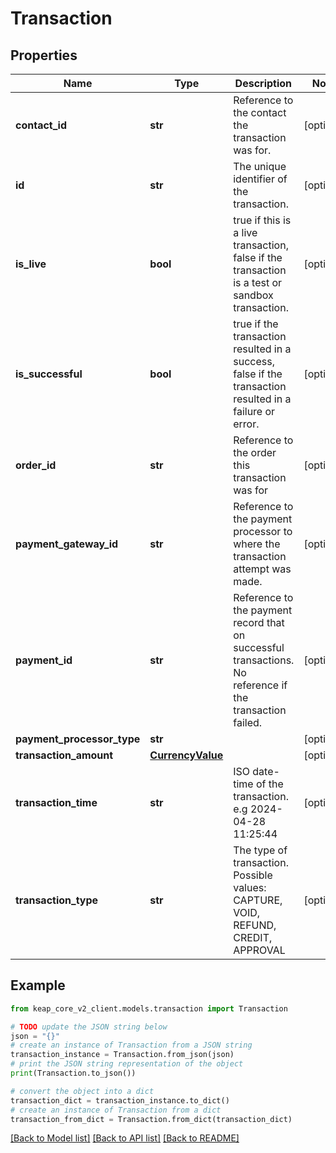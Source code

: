 # Transaction


## Properties

Name | Type | Description | Notes
------------ | ------------- | ------------- | -------------
**contact_id** | **str** | Reference to the contact the transaction was for. | [optional] 
**id** | **str** | The unique identifier of the transaction. | [optional] 
**is_live** | **bool** | true if this is a live transaction, false if the transaction is a test or sandbox transaction. | [optional] 
**is_successful** | **bool** | true if the transaction resulted in a success, false if the transaction resulted in a failure or error. | [optional] 
**order_id** | **str** | Reference to the order this transaction was for | [optional] 
**payment_gateway_id** | **str** | Reference to the payment processor to where the transaction attempt was made. | [optional] 
**payment_id** | **str** | Reference to the payment record that on successful transactions. No reference if the transaction failed. | [optional] 
**payment_processor_type** | **str** |  | [optional] 
**transaction_amount** | [**CurrencyValue**](CurrencyValue.md) |  | [optional] 
**transaction_time** | **str** | ISO date-time of the transaction. e.g 2024-04-28 11:25:44 | [optional] 
**transaction_type** | **str** | The type of transaction. Possible values: CAPTURE, VOID, REFUND, CREDIT, APPROVAL | [optional] 

## Example

```python
from keap_core_v2_client.models.transaction import Transaction

# TODO update the JSON string below
json = "{}"
# create an instance of Transaction from a JSON string
transaction_instance = Transaction.from_json(json)
# print the JSON string representation of the object
print(Transaction.to_json())

# convert the object into a dict
transaction_dict = transaction_instance.to_dict()
# create an instance of Transaction from a dict
transaction_from_dict = Transaction.from_dict(transaction_dict)
```
[[Back to Model list]](../README.md#documentation-for-models) [[Back to API list]](../README.md#documentation-for-api-endpoints) [[Back to README]](../README.md)


